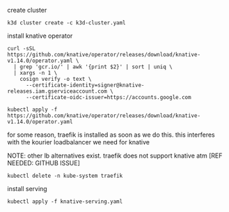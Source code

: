 create cluster
```shell
k3d cluster create -c k3d-cluster.yaml
```

install knative operator
```shell
curl -sSL https://github.com/knative/operator/releases/download/knative-v1.14.0/operator.yaml \
  | grep 'gcr.io/' | awk '{print $2}' | sort | uniq \
  | xargs -n 1 \
    cosign verify -o text \
      --certificate-identity=signer@knative-releases.iam.gserviceaccount.com \
      --certificate-oidc-issuer=https://accounts.google.com

kubectl apply -f https://github.com/knative/operator/releases/download/knative-v1.14.0/operator.yaml
```
for some reason, traefik is installed as soon as we do this.
this interferes with the kourier loadbalancer we need for knative

NOTE: other lb alternatives exist. traefik does not support knative atm
[REF NEEDED: GITHUB ISSUE]
```shell
kubectl delete -n kube-system traefik
```

install serving
```shell
kubectl apply -f knative-serving.yaml
```

